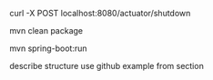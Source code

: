 curl -X POST localhost:8080/actuator/shutdown

mvn clean package

mvn spring-boot:run

describe structure use github example from section
